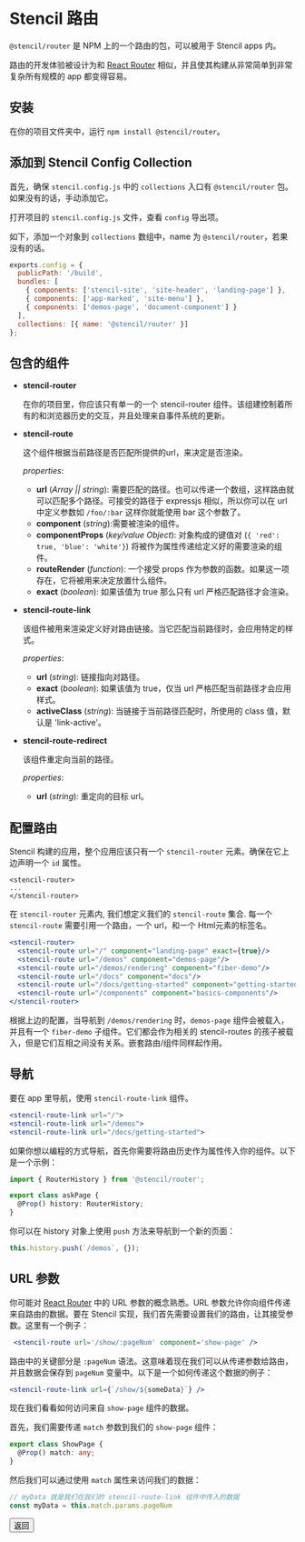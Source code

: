 # Stencil 路由

`@stencil/router` 是 NPM 上的一个路由的包，可以被用于 Stencil apps 内。

路由的开发体验被设计为和 [React Router](https://reacttraining.com/react-router/) 相似，并且使其构建从非常简单到非常复杂所有规模的 app 都变得容易。

## 安装

在你的项目文件夹中，运行 `npm install @stencil/router`。

## 添加到 Stencil Config Collection

首先，确保 `stencil.config.js` 中的 `collections` 入口有 `@stencil/router` 包。如果没有的话，手动添加它。

打开项目的 `stencil.config.js` 文件，查看 `config` 导出项。

如下，添加一个对象到 `collections` 数组中，name 为 `@stencil/router`，若果没有的话。

```js
exports.config = {
  publicPath: '/build',
  bundles: [
    { components: ['stencil-site', 'site-header', 'landing-page'] },
    { components: ['app-marked', 'site-menu'] },
    { components: ['demos-page', 'document-component'] }
  ],
  collections: [{ name: '@stencil/router' }]
};
```

## 包含的组件

- **stencil-router**

  在你的项目里，你应该只有单一的一个 stencil-router 组件。该组建控制着所有的和浏览器历史的交互，并且处理来自事件系统的更新。

- **stencil-route**

  这个组件根据当前路径是否匹配所提供的url，来决定是否渲染。

  *properties*:
  - **url** (*Array || string*): 需要匹配的路径。也可以传递一个数组，这样路由就可以匹配多个路径。可接受的路径于 expressjs 相似，所以你可以在 url 中定义参数如 `/foo/:bar` 这样你就能使用 bar 这个参数了。
  - **component** (*string*):需要被渲染的组件。
  - **componentProps** (*key/value Object*): 对象构成的键值对 (`{ 'red': true, 'blue': 'white'}`) 将被作为属性传递给定义好的需要渲染的组件。
  - **routeRender** (*function*): 一个接受 props 作为参数的函数。如果这一项存在，它将被用来决定放置什么组件。
  - **exact** (*boolean*): 如果该值为 true 那么只有 url 严格匹配路径才会渲染。

- **stencil-route-link**

  该组件被用来渲染定义好对路由链接。当它匹配当前路径时，会应用特定的样式。

  *properties*:
  - **url** (*string*): 链接指向对路径。
  - **exact** (*boolean*): 如果该值为 true，仅当 url 严格匹配当前路径才会应用样式。
  - **activeClass** (*string*): 当链接于当前路径匹配时，所使用的 class 值，默认是 'link-active'。

- **stencil-route-redirect**

  该组件重定向当前的路径。

  *properties*:
  - **url** (*string*): 重定向的目标 url。


## 配置路由

Stencil 构建的应用，整个应用应该只有一个 `stencil-router` 元素。确保在它上边声明一个 `id` 属性。

```
<stencil-router>
...
</stencil-router>
```

在 `stencil-router` 元素内, 我们想定义我们的 `stencil-route` 集合. 每一个 `stencil-route` 需要引用一个路由，一个 url，和一个 Html元素的标签名。

```jsx
<stencil-router>
  <stencil-route url="/" component="landing-page" exact={true}/>
  <stencil-route url="/demos" component="demos-page"/>
  <stencil-route url="/demos/rendering" component="fiber-demo"/>
  <stencil-route url="/docs" component="docs"/>
  <stencil-route url="/docs/getting-started" component="getting-started"/>
  <stencil-route url="/components" component="basics-components"/>
</stencil-router>
```

根据上边的配置，当导航到 `/demos/rendering` 时，`demos-page` 组件会被载入，并且有一个 `fiber-demo` 子组件。它们都会作为相关的 stencil-routes 的孩子被载入，但是它们互相之间没有关系。嵌套路由/组件同样起作用。

## 导航

要在 app 里导航，使用 `stencil-route-link` 组件。

```jsx
<stencil-route-link url="/">
<stencil-route-link url="/demos">
<stencil-route-link url="/docs/getting-started">
```

如果你想以编程的方式导航，首先你需要将路由历史作为属性传入你的组件。以下是一个示例：

```ts
import { RouterHistory } from '@stencil/router';

export class askPage {
  @Prop() history: RouterHistory;
}
```

你可以在 history 对象上使用 `push` 方法来导航到一个新的页面：

```ts
this.history.push(`/demos`, {});
```

## URL 参数

你可能对 [React Router](https://reacttraining.com/react-router/web/example/url-params) 中的 URL 参数的概念熟悉。URL 参数允许你向组件传递来自路由的数据。要在 Stencil 实现，我们首先需要设置我们的路由，让其接受参数。这里有一个例子：

```jsx
 <stencil-route url='/show/:pageNum' component='show-page' />
```

路由中的关键部分是 `:pageNum` 语法。这意味着现在我们可以从传递参数给路由，并且数据会保存到 `pageNum` 变量中。以下是一个如何传递这个数据的例子：

```jsx
<stencil-route-link url={`/show/${someData}`} />
```

现在我们看看如何访问来自 `show-page` 组件的数据。


首先，我们需要传递 `match` 参数到我们的 `show-page` 组件：

```ts
export class ShowPage {
  @Prop() match: any;
}
```

然后我们可以通过使用 `match` 属性来访问我们的数据：

```ts
// myData 就是我们在我们的 stencil-route-link 组件中传入的数据
const myData = this.match.params.pageNum
```

<stencil-route-link url="/docs/framework-integration" router="#router" custom="true">
  <button class="backButton">
    返回
  </button>
</stencil-route-link>
